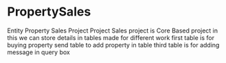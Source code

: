 # PropertySales
Entity Property Sales Project
Project Sales project is Core Based project 
in this we can store details in tables made for different work 
first table is for buying property 
send table to add property in table
third table is for adding message in query box
